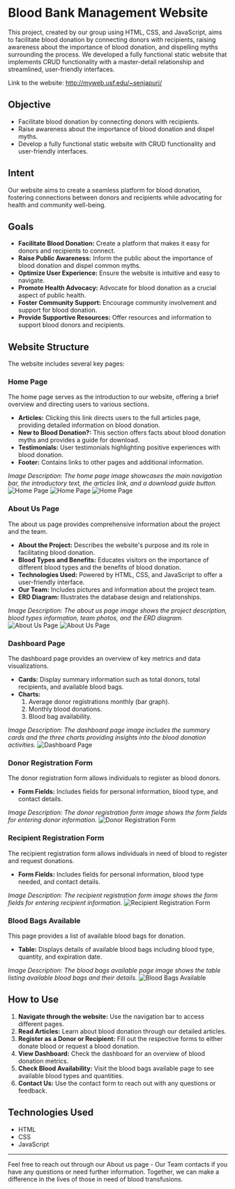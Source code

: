 # Blood Bank Management Website

This project, created by our group using HTML, CSS, and JavaScript, aims to facilitate blood donation by connecting donors with recipients, raising awareness about the importance of blood donation, and dispelling myths surrounding the process. We developed a fully functional static website that implements CRUD functionality with a master-detail relationship and streamlined, user-friendly interfaces.

Link to the website: http://myweb.usf.edu/~senjapuri/

## Objective
- Facilitate blood donation by connecting donors with recipients.
- Raise awareness about the importance of blood donation and dispel myths.
- Develop a fully functional static website with CRUD functionality and user-friendly interfaces.

## Intent
Our website aims to create a seamless platform for blood donation, fostering connections between donors and recipients while advocating for health and community well-being.

## Goals
- **Facilitate Blood Donation:** Create a platform that makes it easy for donors and recipients to connect.
- **Raise Public Awareness:** Inform the public about the importance of blood donation and dispel common myths.
- **Optimize User Experience:** Ensure the website is intuitive and easy to navigate.
- **Promote Health Advocacy:** Advocate for blood donation as a crucial aspect of public health.
- **Foster Community Support:** Encourage community involvement and support for blood donation.
- **Provide Supportive Resources:** Offer resources and information to support blood donors and recipients.

## Website Structure
The website includes several key pages:

### Home Page
The home page serves as the introduction to our website, offering a brief overview and directing users to various sections.
- **Articles:** Clicking this link directs users to the full articles page, providing detailed information on blood donation.
- **New to Blood Donation?:** This section offers facts about blood donation myths and provides a guide for download.
- **Testimonials:** User testimonials highlighting positive experiences with blood donation.
- **Footer:** Contains links to other pages and additional information.
  
*Image Description: The home page image showcases the main navigation bar, the introductory text, the articles link, and a download guide button.*
![Home Page](images_readme/home_page1.png)
![Home Page](images_readme/home_page2.png)
![Home Page](images_readme/home_page3.png)


### About Us Page
The about us page provides comprehensive information about the project and the team.
- **About the Project:** Describes the website's purpose and its role in facilitating blood donation.
- **Blood Types and Benefits:** Educates visitors on the importance of different blood types and the benefits of blood donation.
- **Technologies Used:** Powered by HTML, CSS, and JavaScript to offer a user-friendly interface.
- **Our Team:** Includes pictures and information about the project team.
- **ERD Diagram:** Illustrates the database design and relationships.

*Image Description: The about us page image shows the project description, blood types information, team photos, and the ERD diagram.*
![About Us Page](images_readme/about_us1.png)
![About Us Page](images_readme/about_us2.png)


### Dashboard Page
The dashboard page provides an overview of key metrics and data visualizations.
- **Cards:** Display summary information such as total donors, total recipients, and available blood bags.
- **Charts:**
  1. Average donor registrations monthly (bar graph).
  2. Monthly blood donations.
  3. Blood bag availability.

*Image Description: The dashboard page image includes the summary cards and the three charts providing insights into the blood donation activities.*
![Dashboard Page](images_readme/dashboard.png)


### Donor Registration Form
The donor registration form allows individuals to register as blood donors.
- **Form Fields:** Includes fields for personal information, blood type, and contact details.

*Image Description: The donor registration form image shows the form fields for entering donor information.*
![Donor Registration Form](images_readme/donor.png)


### Recipient Registration Form
The recipient registration form allows individuals in need of blood to register and request donations.
- **Form Fields:** Includes fields for personal information, blood type needed, and contact details.

*Image Description: The recipient registration form image shows the form fields for entering recipient information.*
![Recipient Registration Form](images_readme/recipient.png)


### Blood Bags Available
This page provides a list of available blood bags for donation.
- **Table:** Displays details of available blood bags including blood type, quantity, and expiration date.

*Image Description: The blood bags available page image shows the table listing available blood bags and their details.*
![Blood Bags Available](images_readme/bag.png)


## How to Use
1. **Navigate through the website:** Use the navigation bar to access different pages.
2. **Read Articles:** Learn about blood donation through our detailed articles.
3. **Register as a Donor or Recipient:** Fill out the respective forms to either donate blood or request a blood donation.
4. **View Dashboard:** Check the dashboard for an overview of blood donation metrics.
5. **Check Blood Availability:** Visit the blood bags available page to see available blood types and quantities.
6. **Contact Us:** Use the contact form to reach out with any questions or feedback.

## Technologies Used
- HTML
- CSS
- JavaScript

---

Feel free to reach out through our About us page - Our Team contacts if you have any questions or need further information. Together, we can make a difference in the lives of those in need of blood transfusions.
